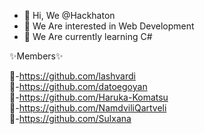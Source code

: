 - 👋 Hi, We @Hackhaton
- 👀 We Are interested in Web Development
- 🌱 We Are currently learning C#

<!---
Hackhaton/Hackhaton is a ✨ special ✨ repository because its `README.md` (this file) appears on your GitHub profile.
You can click the Preview link to take a look at your changes.
--->

✨Members✨

🎱-https://github.com/lashvardi
<br>
🎱-https://github.com/datoegoyan
<br>
🎱-https://github.com/Haruka-Komatsu 
<br>
🎱-https://github.com/NamdviliQartveli
<br>
🎱-https://github.com/Sulxana




